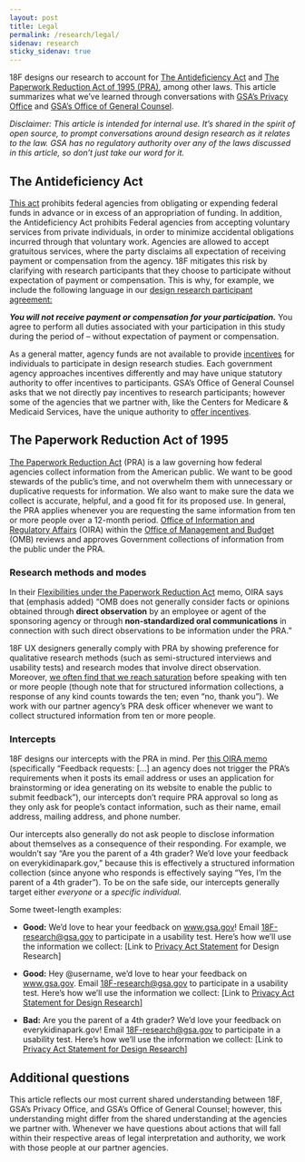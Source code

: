 ```yaml
---
layout: post
title: Legal
permalink: /research/legal/
sidenav: research
sticky_sidenav: true
---
```


18F designs our research to account for [The Antideficiency Act](https://www.gao.gov/legal/lawresources/antideficiency.html) and [The Paperwork Reduction Act of 1995 (PRA)](https://www.govinfo.gov/content/pkg/PLAW-104publ13/html/PLAW-104publ13.html), among other laws. This article summarizes what we’ve learned through conversations with [GSA’s Privacy Office](https://www.gsa.gov/reference/gsa-privacy-program) and [GSA’s Office of General Counsel](https://www.gsa.gov/about-us/organization/office-of-general-counsel-overview).

*Disclaimer: This article is intended for internal use. It’s shared in the spirit of open source, to prompt conversations around design research as it relates to the law. GSA has no regulatory authority over any of the laws discussed in this article, so don’t just take our word for it.*


## The Antideficiency Act

[This act](https://www.gao.gov/legal/lawresources/antideficiency.html) prohibits federal agencies from obligating or expending federal funds in advance or in excess of an appropriation of funding. In addition, the Antideficiency Act prohibits Federal agencies from accepting voluntary services from private individuals, in order to minimize accidental obligations incurred through that voluntary work. Agencies are allowed to accept gratuitous services, where the party disclaims all expectation of receiving payment or compensation from the agency. 18F mitigates this risk by clarifying with research participants that they choose to participate without expectation of payment or compensation. This is why, for example, we include the following language in our [design research participant agreement:](https://methods.18f.gov/participant-agreement/)

  ***You will not receive payment or compensation for your participation.*** You agree to perform all duties associated with your participation in this study during the period of <project start date> – <project end date> without expectation of payment or compensation.
  
As a general matter, agency funds are not available to provide [incentives](https://methods.18f.gov/fundamentals/incentives/) for individuals to participate in design research studies. Each government agency approaches incentives differently and may have unique statutory authority to offer incentives to participants. GSA’s Office of General Counsel asks that we not directly pay incentives to research participants; however some of the agencies that we partner with, like the Centers for Medicare & Medicaid Services, have the unique authority to [offer incentives](https://www.cms.gov/Medicare/Quality-Initiatives-Patient-Assessment-Instruments/QualityInitiativesGenInfo/Downloads/Consumer-Usability-Testing-in-Five-State-based-Marketplaces.pdf). 


## The Paperwork Reduction Act of 1995

[The Paperwork Reduction Act](https://www.govinfo.gov/content/pkg/PLAW-104publ13/html/PLAW-104publ13.htm) (PRA) is a law governing how federal agencies collect information from the American public. We want to be good stewards of the public’s time, and not overwhelm them with unnecessary or duplicative requests for information. We also want to make sure the data we collect is accurate, helpful, and a good fit for its proposed use. In general, the PRA applies whenever you are requesting the same information from ten or more people over a 12-month period. [Office of Information and Regulatory Affairs](https://www.whitehouse.gov/omb/information-regulatory-affairs/) (OIRA) within the [Office of Management and Budget](https://www.whitehouse.gov/omb/) (OMB) reviews and approves Government collections of information from the public under the PRA.


### Research methods and modes

In their [Flexibilities under the Paperwork Reduction Act](https://obamawhitehouse.archives.gov/sites/default/files/omb/inforeg/pra_flexibilities_memo_7_22_16_finalI.pdf) memo, OIRA says that (emphasis added) “OMB does not generally consider facts or opinions obtained through **direct observation** by an employee or agent of the sponsoring agency or through **non-standardized oral communications** in connection with such direct observations to be information under the PRA.” 

18F UX designers generally comply with PRA by showing preference for qualitative research methods (such as semi-structured interviews and usability tests) and research modes that involve direct observation. Moreover, [we often find that we reach saturation](https://www.nngroup.com/articles/why-you-only-need-to-test-with-5-users/) before speaking with ten or more people (though note that for structured information collections, a response of any kind counts towards the ten; even “no, thank you”). We work with our partner agency’s PRA desk officer whenever we want to collect structured information from ten or more people.


### Intercepts

18F designs our intercepts with the PRA in mind. Per [this OIRA memo](https://obamawhitehouse.archives.gov/sites/default/files/omb/assets/inforeg/SocialMediaGuidance_04072010.pdf) (specifically “Feedback requests: [...] an agency does not trigger the PRA’s requirements when it posts its email address or uses an application for brainstorming or idea generating on its website to enable the public to submit feedback”), our intercepts don’t require PRA approval so long as they only ask for people’s contact information, such as their name, email address, mailing address, and phone number.

Our intercepts also generally do not ask people to disclose information about themselves as a consequence of their responding. For example, we wouldn’t say “Are you the parent of a 4th grader? We’d love your feedback on everykidinapark.gov,” because this is effectively a structured information collection (since anyone who responds is effectively saying “Yes, I’m the parent of a 4th grader”). To be on the safe side, our intercepts generally target either *everyone* or a *specific individual.*

Some tweet-length examples:

  - **Good:** We’d love to hear your feedback on www.gsa.gov! Email [18F-research@gsa.gov](mailto:18F-research@gsa.gov) to participate in a usability test. Here’s how we’ll use the information we collect: [Link to [Privacy Act Statement](https://www.gsa.gov/reference/gsa-privacy-program/privacy-act-statement-for-design-research) for Design Research]

  - **Good:** Hey @username, we’d love to hear your feedback on www.gsa.gov. Email [18F-research@gsa.gov](mailto:18F-research@gsa.gov) to participate in a usability test. Here’s how we’ll use the information we collect: [Link to [Privacy Act Statement for Design Research](https://www.gsa.gov/reference/gsa-privacy-program/privacy-act-statement-for-design-research)]

  - **Bad:** Are you the parent of a 4th grader? We’d love your feedback on everykidinapark.gov! Email [18F-research@gsa.gov](mailto:18F-research@gsa.gov) to participate in a usability test. Here’s how we’ll use the information we collect: [Link to [Privacy Act Statement for Design Research](https://www.govinfo.gov/content/pkg/PLAW-104publ13/html/PLAW-104publ13.htm)]
  

## Additional questions

This article reflects our most current shared understanding between 18F, GSA’s Privacy Office, and GSA’s Office of General Counsel; however, this understanding might differ from the shared understanding at the agencies we partner with. Whenever we have questions about actions that will fall within their respective areas of legal interpretation and authority, we work with those people at our partner agencies.


